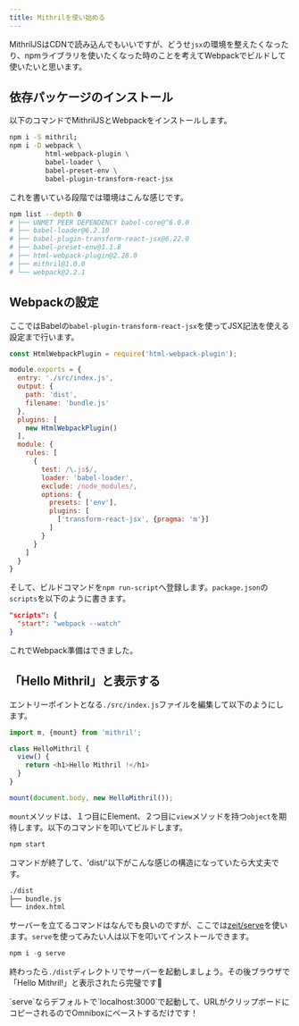 ```yaml
---
title: Mithrilを使い始める
---
```


MithrilJSはCDNで読み込んでもいいですが、どうせ`jsx`の環境を整えたくなったり、npmライブラリを使いたくなった時のことを考えてWebpackでビルドして使いたいと思います。

## 依存パッケージのインストール

以下のコマンドでMithrilJSとWebpackをインストールします。

```bash
npm i -S mithril;
npm i -D webpack \
         html-webpack-plugin \
         babel-loader \
         babel-preset-env \
         babel-plugin-transform-react-jsx
```

これを書いている段階では環境はこんな感じです。

```bash
npm list --depth 0
# ├── UNMET PEER DEPENDENCY babel-core@^6.0.0
# ├── babel-loader@6.2.10
# ├── babel-plugin-transform-react-jsx@6.22.0
# ├── babel-preset-env@1.1.8
# ├── html-webpack-plugin@2.28.0
# ├── mithril@1.0.0
# └── webpack@2.2.1
```

## Webpackの設定

ここではBabelの`babel-plugin-transform-react-jsx`を使ってJSX記法を使える設定まで行います。

```js
const HtmlWebpackPlugin = require('html-webpack-plugin');

module.exports = {
  entry: './src/index.js',
  output: {
    path: 'dist',
    filename: 'bundle.js'
  },
  plugins: [
    new HtmlWebpackPlugin()
  ],
  module: {
    rules: [
      {
        test: /\.js$/,
        loader: 'babel-loader',
        exclude: /node_modules/,
        options: {
          presets: ['env'],
          plugins: [
            ['transform-react-jsx', {pragma: 'm'}]
          ]
        }
      }
    ]
  }
}
```

そして、ビルドコマンドを`npm run-script`へ登録します。`package.json`の`scripts`を以下のように書きます。

```json
"scripts": {
  "start": "webpack --watch"
}
```

これでWebpack準備はできました。

## 「Hello Mithril」と表示する

エントリーポイントとなる`./src/index.js`ファイルを編集して以下のようにします。

```js
import m, {mount} from 'mithril';

class HelloMithril {
  view() {
    return <h1>Hello Mithril !</h1>
  }
}

mount(document.body, new HelloMithril());
```

`mount`メソッドは、１つ目にElement、２つ目に`view`メソッドを持つ`object`を期待します。以下のコマンドを叩いてビルドします。

```bash
npm start
```

コマンドが終了して、'dist/'以下がこんな感じの構造になっていたら大丈夫です。

```bash
./dist
├── bundle.js
└── index.html
```

サーバーを立てるコマンドはなんでも良いのですが、ここでは[zeit/serve](https://github.com/zeit/serve)を使います。`serve`を使ってみたい人は以下を叩いてインストールできます。

```js
npm i -g serve
```

終わったら`./dist`ディレクトリでサーバーを起動しましょう。その後ブラウザで「Hello Mithril!」と表示されたら完璧です💮

<say>
`serve`ならデフォルトで`localhost:3000`で起動して、URLがクリップボードにコピーされるのでOmniboxにペーストするだけです！
</say>
